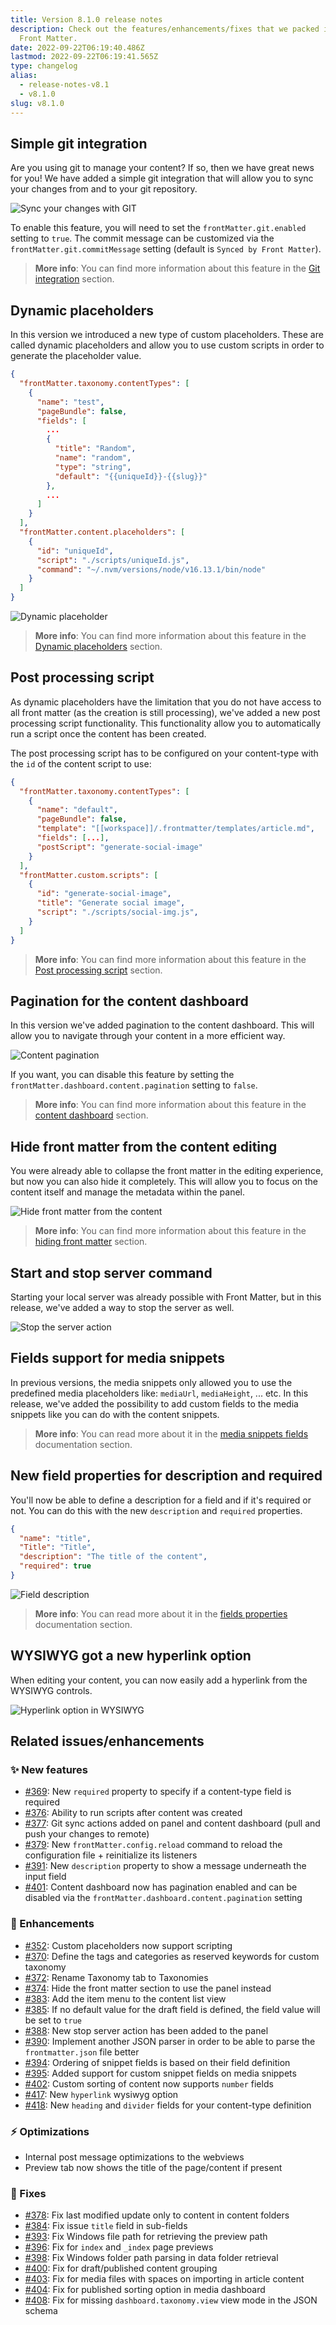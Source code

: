 ```yaml
---
title: Version 8.1.0 release notes
description: Check out the features/enhancements/fixes that we packed in version 8.1.0 of
  Front Matter.
date: 2022-09-22T06:19:40.486Z
lastmod: 2022-09-22T06:19:41.565Z
type: changelog
alias:
  - release-notes-v8.1
  - v8.1.0
slug: v8.1.0
---
```

<!-- markdownlint-disable MD013 MD041-->
## Simple git integration

Are you using git to manage your content? If so, then we have great news for you! We have added a simple git integration that will allow you to sync your changes from and to your git repository.

![Sync your changes with GIT](/releases/v8.1.0/git-integration.png)

To enable this feature, you will need to set the `frontMatter.git.enabled` setting to `true`. The commit message can be customized via the `frontMatter.git.commitMessage` setting (default is `Synced by Front Matter`).

> **More info**: You can find more information about this feature in the [Git integration](/docs/git-integration) section.

## Dynamic placeholders

In this version we introduced a new type of custom placeholders. These are called dynamic placeholders and allow you to use custom scripts in order to generate the placeholder value.

```json
{
  "frontMatter.taxonomy.contentTypes": [
    {
      "name": "test",
      "pageBundle": false,
      "fields": [
        ...
        {
          "title": "Random",
          "name": "random",
          "type": "string",
          "default": "{{uniqueId}}-{{slug}}"
        },
        ...
      ]
    }
  ],
  "frontMatter.content.placeholders": [
    {
      "id": "uniqueId",
      "script": "./scripts/uniqueId.js",
      "command": "~/.nvm/versions/node/v16.13.1/bin/node"
    }
  ]
}
```

![Dynamic placeholder](/releases/v8.1.0/dynamic-placeholder.png)

> **More info**: You can find more information about this feature in the [Dynamic placeholders](/docs/content-creation/placeholders#dynamic-placeholders) section.

## Post processing script

As dynamic placeholders have the limitation that you do not have access to all front matter (as the creation is still processing), we've added a new post processing script functionality. This functionality allow you to automatically run a script once the content has been created.

The post processing script has to be configured on your content-type with the `id` of the content script to use:

```json
{
  "frontMatter.taxonomy.contentTypes": [
    {
      "name": "default",
      "pageBundle": false,
      "template": "[[workspace]]/.frontmatter/templates/article.md",
      "fields": [...],
      "postScript": "generate-social-image"
    }
  ],
  "frontMatter.custom.scripts": [
    {
      "id": "generate-social-image",
      "title": "Generate social image",
      "script": "./scripts/social-img.js",
    }
  ]
}
```

> **More info**: You can find more information about this feature in the [Post processing script](/docs/content-creation/content-types#run-a-script-after-your-content-is-created) section.

## Pagination for the content dashboard

In this version we've added pagination to the content dashboard. This will allow you to navigate through your content in a more efficient way.

![Content pagination](/releases/v8.1.0/content-pagination.png)

If you want, you can disable this feature by setting the `frontMatter.dashboard.content.pagination` setting to `false`.

> **More info**: You can find more information about this feature in the [content dashboard](/docs/dashboard#content-pagination) section.

## Hide front matter from the content editing

You were already able to collapse the front matter in the editing experience, but now you can also hide it completely. This will allow you to focus on the content itself and manage the metadata within the panel.

![Hide front matter from the content](/releases/v8.1.0/hide-fm.png)

> **More info**: You can find more information about this feature in the [hiding front matter](/docs/markdown#hiding-front-matter) section.

## Start and stop server command

Starting your local server was already possible with Front Matter, but in this release, we've added a way to stop the server as well.

![Stop the server action](/releases/v8.1.0/stop-server-action.png)

## Fields support for media snippets

In previous versions, the media snippets only allowed you to use the predefined media placeholders like: `mediaUrl`, `mediaHeight`, ... etc. In this release, we've added the possibility to add custom fields to the media snippets like you can do with the content snippets.

> **More info**: You can read more about it in the [media snippets fields](/docs/snippets#fields) documentation section.

## New field properties for description and required

You'll now be able to define a description for a field and if it's required or not. You can do this with the new `description` and `required` properties.

```json
{
  "name": "title",
  "Title": "Title",
  "description": "The title of the content",
  "required": true
}
```

![Field description](/releases/v8.1.0/field-description.png)

> **More info**: You can read more about it in the [fields properties](/docs/content-creation/fields#standard-field-properties) documentation section.

## WYSIWYG got a new hyperlink option

When editing your content, you can now easily add a hyperlink from the WYSIWYG controls.

![Hyperlink option in WYSIWYG](/releases/v8.1.0/hyperlink-action.png)

## Related issues/enhancements

### ✨ New features

- [#369](https://github.com/estruyf/vscode-front-matter/issues/369): New `required` property to specify if a content-type field is required
- [#376](https://github.com/estruyf/vscode-front-matter/issues/376): Ability to run scripts after content was created
- [#377](https://github.com/estruyf/vscode-front-matter/issues/377): Git sync actions added on panel and content dashboard (pull and push your changes to remote)
- [#379](https://github.com/estruyf/vscode-front-matter/issues/377): New `frontMatter.config.reload` command to reload the configuration file + reinitialize its listeners
- [#391](https://github.com/estruyf/vscode-front-matter/issues/391): New `description` property to show a message underneath the input field
- [#401](https://github.com/estruyf/vscode-front-matter/issues/401): Content dashboard now has pagination enabled and can be disabled via the `frontMatter.dashboard.content.pagination` setting

### 🎨 Enhancements

- [#352](https://github.com/estruyf/vscode-front-matter/issues/352): Custom placeholders now support scripting
- [#370](https://github.com/estruyf/vscode-front-matter/issues/370): Define the tags and categories as reserved keywords for custom taxonomy
- [#372](https://github.com/estruyf/vscode-front-matter/issues/372): Rename Taxonomy tab to Taxonomies
- [#374](https://github.com/estruyf/vscode-front-matter/issues/374): Hide the front matter section to use the panel instead
- [#383](https://github.com/estruyf/vscode-front-matter/issues/383): Add the item menu to the content list view
- [#385](https://github.com/estruyf/vscode-front-matter/issues/385): If no default value for the draft field is defined, the field value will be set to `true`
- [#388](https://github.com/estruyf/vscode-front-matter/issues/388): New stop server action has been added to the panel
- [#390](https://github.com/estruyf/vscode-front-matter/issues/390): Implement another JSON parser in order to be able to parse the `frontmatter.json` file better
- [#394](https://github.com/estruyf/vscode-front-matter/issues/394): Ordering of snippet fields is based on their field definition
- [#395](https://github.com/estruyf/vscode-front-matter/issues/395): Added support for custom snippet fields on media snippets
- [#402](https://github.com/estruyf/vscode-front-matter/issues/402): Custom sorting of content now supports `number` fields
- [#417](https://github.com/estruyf/vscode-front-matter/issues/417): New `hyperlink` wysiwyg option
- [#418](https://github.com/estruyf/vscode-front-matter/issues/418): New `heading` and `divider` fields for your content-type definition

### ⚡️ Optimizations

- Internal post message optimizations to the webviews
- Preview tab now shows the title of the page/content if present

### 🐞 Fixes

- [#378](https://github.com/estruyf/vscode-front-matter/issues/378): Fix last modified update only to content in content folders
- [#384](https://github.com/estruyf/vscode-front-matter/issues/384): Fix issue `title` field in sub-fields
- [#393](https://github.com/estruyf/vscode-front-matter/issues/393): Fix Windows file path for retrieving the preview path
- [#396](https://github.com/estruyf/vscode-front-matter/issues/396): Fix for `index` and `_index` page previews
- [#398](https://github.com/estruyf/vscode-front-matter/issues/398): Fix Windows folder path parsing in data folder retrieval
- [#400](https://github.com/estruyf/vscode-front-matter/issues/400): Fix for draft/published content grouping
- [#403](https://github.com/estruyf/vscode-front-matter/issues/403): Fix for media files with spaces on importing in article content
- [#404](https://github.com/estruyf/vscode-front-matter/issues/404): Fix for published sorting option in media dashboard
- [#408](https://github.com/estruyf/vscode-front-matter/issues/408): Fix for missing `dashboard.taxonomy.view` view mode in the JSON schema
<!-- markdownlint-enable MD013 MD041-->